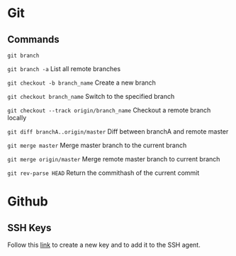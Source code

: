 # Git

## Commands

`git branch`

`git branch -a` List all remote branches

`git checkout -b branch_name` Create a new branch

`git checkout branch_name` Switch to the specified branch

`git checkout --track origin/branch_name` Checkout a remote branch locally

`git diff branchA..origin/master` Diff between branchA and remote master

`git merge master` Merge master branch to the current branch

`git merge origin/master` Merge remote master branch to current branch

`git rev-parse HEAD` Return the commithash of the current commit

# Github

## SSH Keys

Follow this [link](https://help.github.com/articles/generating-a-new-ssh-key-and-adding-it-to-the-ssh-agent/) to create a new key and to add it to the SSH agent.
